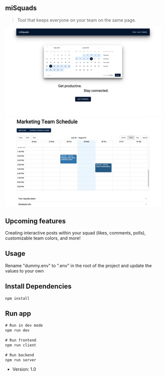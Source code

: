 ## miSquads

> Tool that keeps everyone on your team on the same page.

![](read_me_assets/landing.png) ![](read_me_assets/schedule.png)

## Upcoming features

Creating interactive posts within your squad (likes, comments, polls), customizable team colors, and more!

## Usage

Rename "dummy.env" to ".env" in the root of the project and update the values to your own

## Install Dependencies

```
npm install
```

## Run app

```
# Run in dev mode
npm run dev

# Run frontend
npm run client

# Run backend
npm run server
```

- Version: 1.0
